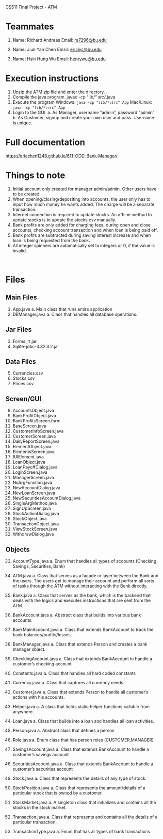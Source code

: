 CS611 Final Project - ATM

# Teammates
1.	Name: Richard Andreas
Email: ra7296@bu.edu


2.	Name: Jiun Yan Chen
Email: ericjyc@bu.edu


3.	Name: Hsin Hung Wu
Email: henrywu@bu.edu



# Execution instructions
1.	Unzip the ATM.zip file and enter the directory.
2.	Compile the java program.
javac -cp "lib/*" src/*.java
3.	Execute the program
Windows: ```java -cp "lib/*;src" App```
Mac/Linux: ```java -cp "lib/*:src" App```
4.	Login to the GUI:
a.	As Manager, username “admin”, password “admin”
b.	As Customer, signup and create your own user and pass. 
Username is unique.


# Full documentation
https://ericchen1248.github.io/611-OOD-Bank-Manager/

# Things to note
1.	Initial account only created for manager admin/admin. Other users have to be created.
2.	When opening/closing/depositing into accounts, the user only has to input how much money he wants added. The charge will be a separate transaction.
3.	Internet connection is required to update stocks. An offline method to update stocks is to update the stocks.csv manually.
4.	Bank profits are only added for charging fees, during open and close accounts, checking account transaction and when loan is being paid off.
5.	Bank profits are subtracted during saving interest increase and when loan is being requested from the bank.
6. 	All integer spinners are automatically set to integers or 0, if the value is invalid.

 
# Files

## Main Files 
1.	App.java
a.	Main class that runs entire application
2.	DBManager.java 
a.	Class that handles all database operations.

## Jar Files
3.	Forms_rt.jar
4.	Sqlite-jdbc-3.32.3.2.jar

## Data Files
5.	Currencies.csv
6.	Stocks.csv
7.	Prices.csv


## Screen/GUI
8.	AccountsObject.java
9.	BankProfitObject.java
10.	BankProfitsScreen.form
11.	BaseScreen.java
12.	CustomerInfoScreen.java
13.	CustomerScreen.java
14.	DailyReportScreen.java
15.	ElementObject.java
16.	ElementsScreen.java
17.	IUIElement.java
18.	LoanObject.java
19.	LoanPayoffDialog.java
20.	LoginScreen.java
21.	ManagerScreen.java
22.	NoArgFunction.java
23.	NewAccountDialog.java
24.	NewLoanScreen.java
25.	NewSecuritiesAccountDialog.java
26.	SingleArgMethod.java
27.	SignUpScreen.java
28.	StockActionDialog.java
29.	StockObject.java
30.	TransactionObject.java
31.	ViewStockScreen.java
32.	WithdrawDialog.java
 
## Objects
33.	AccountType.java
a.	Enum that handles all types of accounts (Checking, Savings, Securities, Bank)
34.	ATM.java
a.	Class that serves as a facade or layer between the Bank and the users. The users get to manage their account and perform all sorts of tasks through the ATM without interacting with the Bank directly. 
35.	Bank.java
a.	Class that serves as the bank, which is the backend that deals with the logics and executes instructions that are sent from the ATM.
36.	BankAccount.java
a.	Abstract class that builds into various bank accounts.
37.	BankMainAccount.java
a.	Class that extends BankAccount to track the bank balances/profits/losses.
38.	BankManager.java
a.	Class that extends Person and creates a bank manager object. 
39.	CheckingAccount.java
a.	Class that extends BankAccount to handle a customer’s checking account
40.	Constants.java
a.	Class that handles all hard coded constants
41.	Currency.java
a.	Class that captures all currency needs.
42.	Customer.java
a.	Class that extends Person to handle all customer’s actions with his accounts.
43.	Helper.java
a.	A class that holds static helper functions callable from anywhere.
44.	Loan.java
a.	Class that builds into a loan and handles all loan activities.
45.	Person.java
a.	Abstract class that defines a person
46.	Role.java
a.	Enum class that has person roles (CUSTOMER,MANAGER)
47.	SavingsAccount.java
a.	Class that extends BankAccount to handle a customer’s savings account
48.	SecuritiesAccount.java
a.	Class that extends BankAccount to handle a customer’s securities account
49.	Stock.java
a.	Class that represents the details of any type of stock.
50.	StockPosition.java
a.	Class that represents the amount/details of a particular stock that is owned by a customer.
51.	StockMarket.java
a.	A singleton class that initializes and contains all the stocks in the stock market.

52.	Transaction.java
a.	Class that represents and contains all the details of a particular transaction. 
53.	TransactionType.java
a.	Enum that has all types of bank transactions
